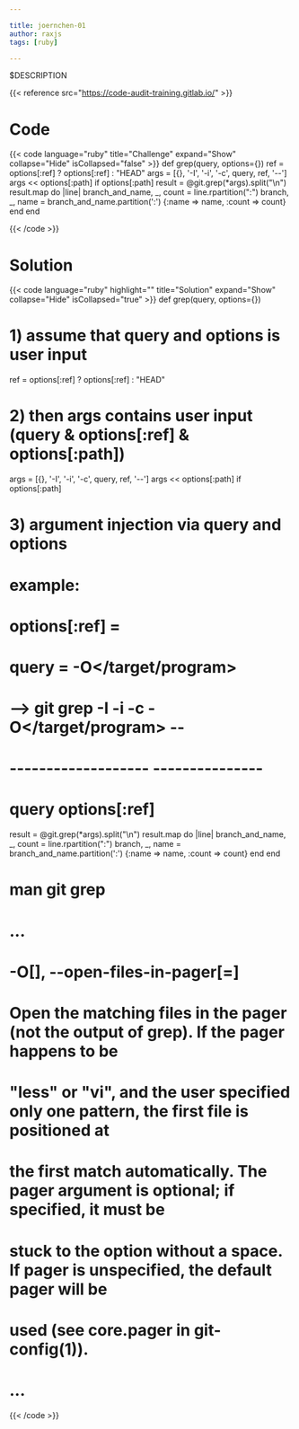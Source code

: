 ```yaml
---

title: joernchen-01
author: raxjs
tags: [ruby]

---
```


$DESCRIPTION

<!--more-->
{{< reference src="https://code-audit-training.gitlab.io/" >}}

# Code
{{< code language="ruby"  title="Challenge" expand="Show" collapse="Hide" isCollapsed="false" >}}
def grep(query, options={})
  ref = options[:ref] ? options[:ref] : "HEAD"
  args = [{}, '-I', '-i', '-c', query, ref, '--']
  args << options[:path] if options[:path]
  result = @git.grep(*args).split("\n")
  result.map do |line|
    branch_and_name, _, count = line.rpartition(":")
    branch, _, name = branch_and_name.partition(':')
    {:name => name, :count => count}
  end
end

{{< /code >}}

# Solution
{{< code language="ruby" highlight="" title="Solution" expand="Show" collapse="Hide" isCollapsed="true" >}}
def grep(query, options={})
  # 1) assume that query and options is user input
  ref = options[:ref] ? options[:ref] : "HEAD"
  # 2) then args contains user input (query & options[:ref] & options[:path])
  args = [{}, '-I', '-i', '-c', query, ref, '--']
  args << options[:path] if options[:path]
  # 3) argument injection via query and options
  #    example:
  #    options[:ref] = <actual query>
  #    query = -O</target/program>
  #    --> git grep -I -i -c -O</target/program> <actual query> --
  #                          ------------------- ---------------
  #                            query              options[:ref]
  result = @git.grep(*args).split("\n")
  result.map do |line|
    branch_and_name, _, count = line.rpartition(":")
    branch, _, name = branch_and_name.partition(':')
    {:name => name, :count => count}
  end
end

# man git grep
# ...
#   -O[<pager>], --open-files-in-pager[=<pager>]
#           Open the matching files in the pager (not the output of grep). If the pager happens to be
#           "less" or "vi", and the user specified only one pattern, the first file is positioned at
#           the first match automatically. The pager argument is optional; if specified, it must be
#           stuck to the option without a space. If pager is unspecified, the default pager will be
#           used (see core.pager in git-config(1)).
# ...

{{< /code >}}